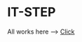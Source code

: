 # IT-STEP
All works here -->   <a href="https://isuzuri.github.io/IT-STEP/" target="_blank">Click</a>
